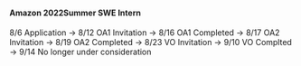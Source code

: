 #### Amazon 2022Summer SWE Intern
8/6 Application -> 8/12 OA1 Invitation -> 8/16 OA1 Completed -> 8/17 OA2 Invitation -> 8/19 OA2 Completed -> 8/23 VO Invitation -> 9/10 VO Complted -> 9/14 No longer under consideration
